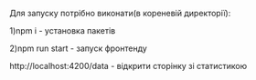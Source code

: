 Для запуску потрібно виконати(в кореневій директорії):

1)npm i - установка пакетів

2)npm run start - запуск фронтенду

http://localhost:4200/data - відкрити сторінку зі статистикою